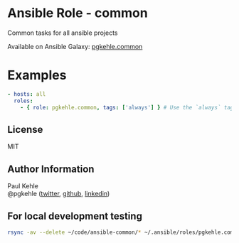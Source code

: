 # Ansible Role - common

Common tasks for all ansible projects

Available on Ansible Galaxy: [pgkehle.common](https://galaxy.ansible.com/pgkehle.common)

# Examples

```YAML
- hosts: all
  roles:
    - { role: pgkehle.common, tags: ['always'] } # Use the `always` tag for when other tags get used
```
## License

MIT

## Author Information

Paul Kehle  
@pgkehle ([twitter](https://twitter.com/pgkehle), [github](https://github.com/pgkehle), [linkedin](https://www.linkedin.com/in/pgkehle))

## For local development testing

```bash
rsync -av --delete ~/code/ansible-common/* ~/.ansible/roles/pgkehle.common
```
